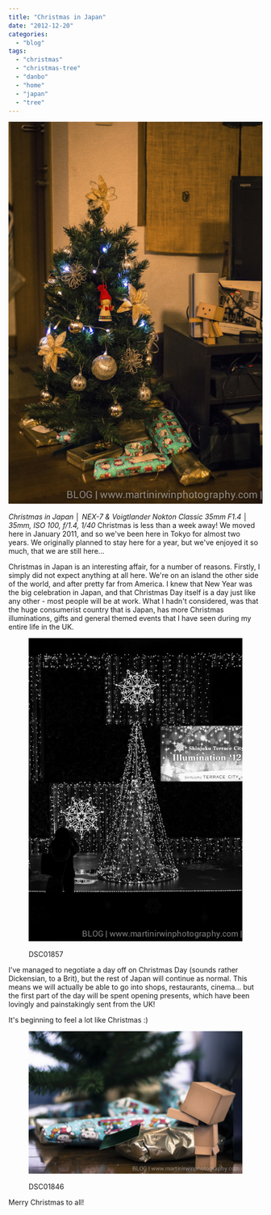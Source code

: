 ```yaml
---
title: "Christmas in Japan"
date: "2012-12-20"
categories: 
  - "blog"
tags: 
  - "christmas"
  - "christmas-tree"
  - "danbo"
  - "home"
  - "japan"
  - "tree"
---
```


![DSC01847.jpg](/assets/images/9d875-dsc01847.jpg)

_Christmas in Japan │ NEX-7 & Voigtlander Nokton Classic 35mm F1.4 │ 35mm, ISO 100, f/1.4, 1/40_ Christmas is less than a week away! We moved here in January 2011, and so we've been here in Tokyo for almost two years. We originally planned to stay here for a year, but we've enjoyed it so much, that we are still here...

Christmas in Japan is an interesting affair, for a number of reasons. Firstly, I simply did not expect anything at all here. We're on an island the other side of the world, and after pretty far from America. I knew that New Year was the big celebration in Japan, and that Christmas Day itself is a day just like any other - most people will be at work. What I hadn't considered, was that the huge consumerist country that is Japan, has more Christmas illuminations, gifts and general themed events that I have seen during my entire life in the UK.

<figure>

![DSC01857](/assets/images/ea802-dsc01857.jpg)

<figcaption>



DSC01857





</figcaption>



</figure>

I've managed to negotiate a day off on Christmas Day (sounds rather Dickensian, to a Brit), but the rest of Japan will continue as normal. This means we will actually be able to go into shops, restaurants, cinema... but the first part of the day will be spent opening presents, which have been lovingly and painstakingly sent from the UK!

It's beginning to feel a lot like Christmas :)

<figure>

![DSC01846](/assets/images/c60a0-dsc01846.jpg)

<figcaption>



DSC01846





</figcaption>



</figure>

Merry Christmas to all!
